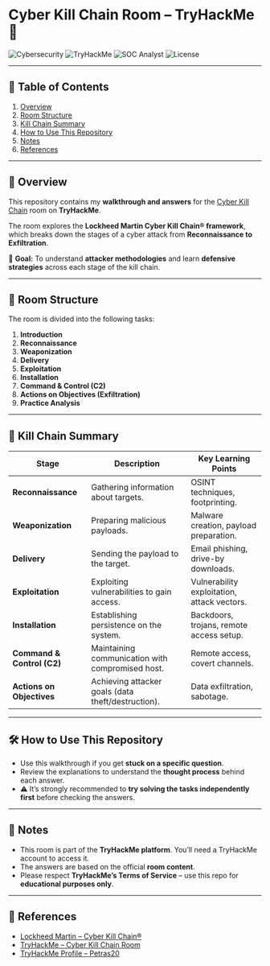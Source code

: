 # Cyber Kill Chain Room – TryHackMe 🚀

![Cybersecurity](https://img.shields.io/badge/Cybersecurity-Ethical_Hacking-blue?style=for-the-badge&logo=hackaday)
![TryHackMe](https://img.shields.io/badge/TryHackMe-Walkthrough-red?style=for-the-badge&logo=tryhackme)
![SOC Analyst](https://img.shields.io/badge/Role-SOC_Analyst-blue?style=for-the-badge&logo=securityscorecard)
![License](https://img.shields.io/badge/License-MIT-green?style=for-the-badge)

---

## 📌 Table of Contents

1. [Overview](#-overview)
2. [Room Structure](#-room-structure)
3. [Kill Chain Summary](#-kill-chain-summary)
4. [How to Use This Repository](#-how-to-use-this-repository)
5. [Notes](#-notes)
6. [References](#-references)

---

## 📖 Overview

This repository contains my **walkthrough and answers** for the [Cyber Kill Chain](https://tryhackme.com) room on **TryHackMe**.

The room explores the **Lockheed Martin Cyber Kill Chain® framework**, which breaks down the stages of a cyber attack from **Reconnaissance to Exfiltration**.

🎯 **Goal:** To understand **attacker methodologies** and learn **defensive strategies** across each stage of the kill chain.

---

## 📌 Room Structure

The room is divided into the following tasks:

1. **Introduction**  
2. **Reconnaissance**  
3. **Weaponization**  
4. **Delivery**  
5. **Exploitation**  
6. **Installation**  
7. **Command & Control (C2)**  
8. **Actions on Objectives (Exfiltration)**  
9. **Practice Analysis**  

---

## 📌 Kill Chain Summary

| Stage                     | Description                                      | Key Learning Points                         |
|----------------------------|-------------------------------------------------|--------------------------------------------|
| **Reconnaissance**         | Gathering information about targets.           | OSINT techniques, footprinting.            |
| **Weaponization**          | Preparing malicious payloads.                   | Malware creation, payload preparation.     |
| **Delivery**               | Sending the payload to the target.              | Email phishing, drive-by downloads.        |
| **Exploitation**           | Exploiting vulnerabilities to gain access.      | Vulnerability exploitation, attack vectors.|
| **Installation**           | Establishing persistence on the system.        | Backdoors, trojans, remote access setup.   |
| **Command & Control (C2)** | Maintaining communication with compromised host.| Remote access, covert channels.            |
| **Actions on Objectives**  | Achieving attacker goals (data theft/destruction).| Data exfiltration, sabotage.              |

---

## 🛠️ How to Use This Repository

* Use this walkthrough if you get **stuck on a specific question**.  
* Review the explanations to understand the **thought process** behind each answer.  
* ⚠️ It’s strongly recommended to **try solving the tasks independently first** before checking the answers.

---

## 📖 Notes

* This room is part of the **TryHackMe platform**. You’ll need a TryHackMe account to access it.  
* The answers are based on the official **room content**.  
* Please respect **TryHackMe’s Terms of Service** – use this repo for **educational purposes only**.

---

## 🔗 References

* [Lockheed Martin – Cyber Kill Chain®](https://www.lockheedmartin.com/en-us/capabilities/cyber/cyber-kill-chain.html)  
* [TryHackMe – Cyber Kill Chain Room](https://tryhackme.com)  
* [TryHackMe Profile – Petras20](https://tryhackme.com/p/Petras20)
